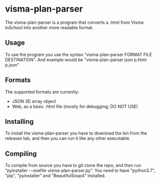 # visma-plan-parser
The visma-plan-parser is a program that converts a .html from Visma InSchool into another more readable format.

## Usage
To use the program you use the syntax "visma-plan-parser FORMAT FILE DESTINATION". And example would be "visma-plan-parser json p.html p.json"

## Formats
The supported formats are currently:
- JSON 3D array object
- Web, as a basic .html file (mostly for debugging; DO NOT USE)

## Installing
To install the visma-plan-parser you have to download the bin from the releases tab, and then you can run it like any other executable.

## Compiling
To compile from source you have to git clone the repo, and then run "pyinstaller --onefile visma-plan-parser.py". You need to have "python3.7", "pip", "pyinstaller" and "BeautifulSoup4" installed.
